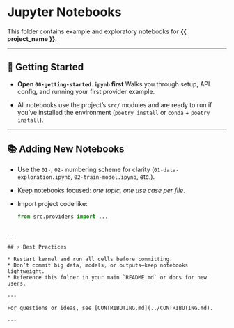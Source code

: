 # Jupyter Notebooks

This folder contains example and exploratory notebooks for **{{ project_name }}**.

---

## 🚦 Getting Started

- **Open `00-getting-started.ipynb` first**
  Walks you through setup, API config, and running your first provider example.

- All notebooks use the project’s `src/` modules and are ready to run if you’ve installed the environment (`poetry install` or `conda` + `poetry install`).

---

## 📚 Adding New Notebooks

- Use the `01-`, `02-` numbering scheme for clarity (`01-data-exploration.ipynb`, `02-train-model.ipynb`, etc.).
- Keep notebooks focused:
  *one topic, one use case per file*.

- Import project code like:
  ```python
  from src.providers import ...
````

---

## ⚡ Best Practices

* Restart kernel and run all cells before committing.
* Don’t commit big data, models, or outputs—keep notebooks lightweight.
* Reference this folder in your main `README.md` or docs for new users.

---

For questions or ideas, see [CONTRIBUTING.md](../CONTRIBUTING.md).

---
